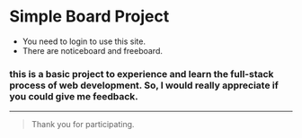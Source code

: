# Simple Board Project
* You need to login to use this site.
* There are noticeboard and freeboard.
### this is a basic project to experience and learn the full-stack process of web development. So, I would really appreciate if you could give me feedback.
* * *
> Thank you for participating.
